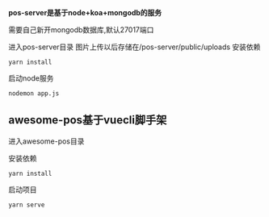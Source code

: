 
**pos-server是基于node+koa+mongodb的服务**

需要自己新开mongodb数据库,默认27017端口

进入pos-server目录 
图片上传以后存储在/pos-server/public/uploads
安装依赖
```
yarn install
```
启动node服务
```
nodemon app.js
```

## awesome-pos基于vuecli脚手架
进入awesome-pos目录

安装依赖
```
yarn install
```
启动项目
```
yarn serve
```


